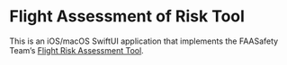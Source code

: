 # Flight Assessment of Risk Tool

This is an iOS/macOS SwiftUI application that implements the FAASafety Team’s
[Flight Risk Assessment Tool](https://www.faa.gov/news/safety_briefing/2016/media/SE_Topic_16-12.pdf).
